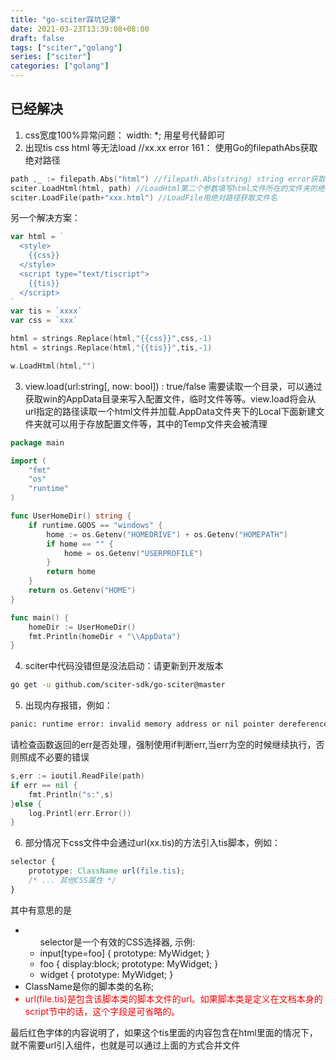 ```yaml
---
title: "go-sciter踩坑记录"
date: 2021-03-23T13:39:08+08:00
draft: false
tags: ["sciter","golang"]
series: ["sciter"]
categories: ["golang"]
---
```


## 已经解决
1. css宽度100%异常问题： width: *; 用星号代替即可
2. 出现tis css html 等无法load //xx.xx error 161：
使用Go的filepathAbs获取绝对路径

``` go golang
path ,_ := filepath.Abs("html") //filepath.Abs(string) string error获取绝对路径
sciter.LoadHtml(html, path) //LoadHtml第二个参数填写html文件所在的文件夹的绝对路径
sciter.LoadFile(path+"xxx.html") //LoadFile用绝对路径获取文件名
```
另一个解决方案：
``` go golang
var html = `
  <style>
    {{css}}
  </style>
  <script type="text/tiscript">
    {{tis}}
  </script>
`
var tis = `xxxx`
var css = `xxx`

html = strings.Replace(html,"{{css}}",css,-1)
html = strings.Replace(html,"{{tis}}",tis,-1)

w.LoadHtml(html,"")
```
3. view.load(url:string[, now: bool]) : true/false 需要读取一个目录，可以通过获取win的AppData目录来写入配置文件，临时文件等等。view.load将会从url指定的路径读取一个html文件并加载.AppData文件夹下的Local下面新建文件夹就可以用于存放配置文件等，其中的Temp文件夹会被清理
``` go golang
package main

import (
    "fmt"
    "os"
    "runtime"
)

func UserHomeDir() string {
    if runtime.GOOS == "windows" {
        home := os.Getenv("HOMEDRIVE") + os.Getenv("HOMEPATH")
        if home == "" {
            home = os.Getenv("USERPROFILE")
        }
        return home
    }
    return os.Getenv("HOME")
}

func main() {
    homeDir := UserHomeDir()
    fmt.Println(homeDir + "\\AppData")
}
```

4. sciter中代码没错但是没法启动：请更新到开发版本
``` bash
go get -u github.com/sciter-sdk/go-sciter@master
```

5. 出现内存报错，例如：
``` bash
panic: runtime error: invalid memory address or nil pointer dereference
```
请检查函数返回的err是否处理，强制使用if判断err,当err为空的时候继续执行，否则照成不必要的错误

``` go golang
s,err := ioutil.ReadFile(path)
if err == nil {
    fmt.Println("s:",s)
}else {
    log.Printl(err.Error())
}
```
6. 部分情况下css文件中会通过url(xx.tis)的方法引入tis脚本，例如：
``` css
selector {
    prototype: ClassName url(file.tis);
    /* ... 其他CSS属性 */
}
```
其中有意思的是
<ul>
<li>
<ul>selector是一个有效的CSS选择器, 示例:
    <li>input[type=foo] { prototype: MyWidget; } </li>
    <li>foo { display:block; prototype: MyWidget; }</li>
    <li>widget { prototype: MyWidget; }</li>
</ul>
</li>
<li>ClassName是你的脚本类的名称;</li>
<li style="color:red;">url(file.tis)是包含该脚本类的脚本文件的url。如果脚本类是定义在文档本身的script节中的话，这个字段是可省略的。</li>
</ul>
最后红色字体的内容说明了，如果这个tis里面的内容包含在html里面的情况下，就不需要url引入组件，也就是可以通过上面的方式合并文件






